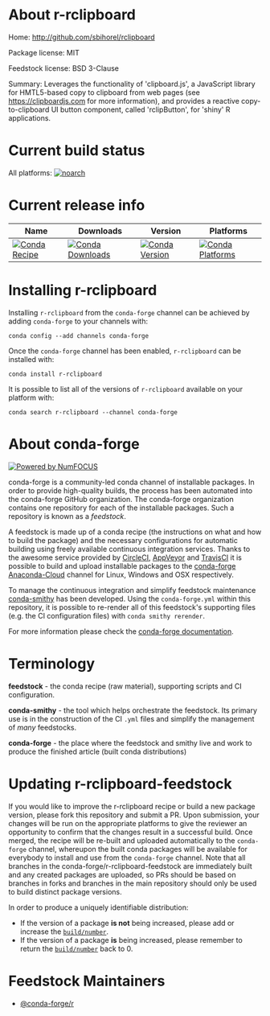 <!--
# -*- mode: jinja -*-
-->

About r-rclipboard
==================

Home: http://github.com/sbihorel/rclipboard

Package license: MIT

Feedstock license: BSD 3-Clause

Summary: Leverages the functionality of 'clipboard.js', a JavaScript library for HMTL5-based copy to clipboard from web pages (see <https://clipboardjs.com> for more information), and provides a reactive copy-to-clipboard UI button  component, called 'rclipButton', for 'shiny' R applications.



Current build status
====================

All platforms:
[![noarch](https://img.shields.io/circleci/project/github/conda-forge/r-rclipboard-feedstock/master.svg?label=noarch)](https://circleci.com/gh/conda-forge/r-rclipboard-feedstock)

Current release info
====================

| Name | Downloads | Version | Platforms |
| --- | --- | --- | --- |
| [![Conda Recipe](https://img.shields.io/badge/recipe-r--rclipboard-green.svg)](https://anaconda.org/conda-forge/r-rclipboard) | [![Conda Downloads](https://img.shields.io/conda/dn/conda-forge/r-rclipboard.svg)](https://anaconda.org/conda-forge/r-rclipboard) | [![Conda Version](https://img.shields.io/conda/vn/conda-forge/r-rclipboard.svg)](https://anaconda.org/conda-forge/r-rclipboard) | [![Conda Platforms](https://img.shields.io/conda/pn/conda-forge/r-rclipboard.svg)](https://anaconda.org/conda-forge/r-rclipboard) |

Installing r-rclipboard
=======================

Installing `r-rclipboard` from the `conda-forge` channel can be achieved by adding `conda-forge` to your channels with:

```
conda config --add channels conda-forge
```

Once the `conda-forge` channel has been enabled, `r-rclipboard` can be installed with:

```
conda install r-rclipboard
```

It is possible to list all of the versions of `r-rclipboard` available on your platform with:

```
conda search r-rclipboard --channel conda-forge
```


About conda-forge
=================

[![Powered by NumFOCUS](https://img.shields.io/badge/powered%20by-NumFOCUS-orange.svg?style=flat&colorA=E1523D&colorB=007D8A)](http://numfocus.org)

conda-forge is a community-led conda channel of installable packages.
In order to provide high-quality builds, the process has been automated into the
conda-forge GitHub organization. The conda-forge organization contains one repository
for each of the installable packages. Such a repository is known as a *feedstock*.

A feedstock is made up of a conda recipe (the instructions on what and how to build
the package) and the necessary configurations for automatic building using freely
available continuous integration services. Thanks to the awesome service provided by
[CircleCI](https://circleci.com/), [AppVeyor](https://www.appveyor.com/)
and [TravisCI](https://travis-ci.org/) it is possible to build and upload installable
packages to the [conda-forge](https://anaconda.org/conda-forge)
[Anaconda-Cloud](https://anaconda.org/) channel for Linux, Windows and OSX respectively.

To manage the continuous integration and simplify feedstock maintenance
[conda-smithy](https://github.com/conda-forge/conda-smithy) has been developed.
Using the ``conda-forge.yml`` within this repository, it is possible to re-render all of
this feedstock's supporting files (e.g. the CI configuration files) with ``conda smithy rerender``.

For more information please check the [conda-forge documentation](https://conda-forge.org/docs/).

Terminology
===========

**feedstock** - the conda recipe (raw material), supporting scripts and CI configuration.

**conda-smithy** - the tool which helps orchestrate the feedstock.
                   Its primary use is in the construction of the CI ``.yml`` files
                   and simplify the management of *many* feedstocks.

**conda-forge** - the place where the feedstock and smithy live and work to
                  produce the finished article (built conda distributions)


Updating r-rclipboard-feedstock
===============================

If you would like to improve the r-rclipboard recipe or build a new
package version, please fork this repository and submit a PR. Upon submission,
your changes will be run on the appropriate platforms to give the reviewer an
opportunity to confirm that the changes result in a successful build. Once
merged, the recipe will be re-built and uploaded automatically to the
`conda-forge` channel, whereupon the built conda packages will be available for
everybody to install and use from the `conda-forge` channel.
Note that all branches in the conda-forge/r-rclipboard-feedstock are
immediately built and any created packages are uploaded, so PRs should be based
on branches in forks and branches in the main repository should only be used to
build distinct package versions.

In order to produce a uniquely identifiable distribution:
 * If the version of a package **is not** being increased, please add or increase
   the [``build/number``](https://conda.io/docs/user-guide/tasks/build-packages/define-metadata.html#build-number-and-string).
 * If the version of a package **is** being increased, please remember to return
   the [``build/number``](https://conda.io/docs/user-guide/tasks/build-packages/define-metadata.html#build-number-and-string)
   back to 0.

Feedstock Maintainers
=====================

* [@conda-forge/r](https://github.com/conda-forge/r/)


